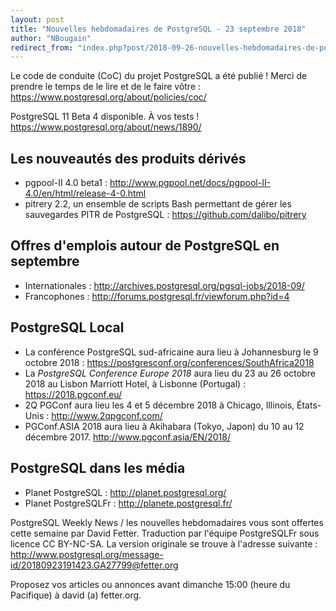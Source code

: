 ```yaml
---
layout: post
title: "Nouvelles hebdomadaires de PostgreSQL - 23 septembre 2018"
author: "NBougain"
redirect_from: "index.php?post/2018-09-26-nouvelles-hebdomadaires-de-postgresql-23-septembre-2018 "
---
```



<p>Le code de conduite (CoC) du projet PostgreSQL a &eacute;t&eacute; publi&eacute; ! Merci de prendre le temps de le lire et de le faire v&ocirc;tre&nbsp;: <a target="_blank" href="https://www.postgresql.org/about/policies/coc/">https://www.postgresql.org/about/policies/coc/</a></p>

<p>PostgreSQL 11 Beta 4 disponible. &Agrave; vos tests&nbsp;! <a target="_blank" href="https://www.postgresql.org/about/news/1890/">https://www.postgresql.org/about/news/1890/</a></p>

<h2>Les nouveaut&eacute;s des produits d&eacute;riv&eacute;s</h2>

<ul>

<li>pgpool-II 4.0 beta1&nbsp;: <a target="_blank" href="http://www.pgpool.net/docs/pgpool-II-4.0/en/html/release-4-0.html">http://www.pgpool.net/docs/pgpool-II-4.0/en/html/release-4-0.html</a></li>

<li>pitrery 2.2, un ensemble de scripts Bash permettant de g&eacute;rer les sauvegardes PITR de PostgreSQL&nbsp;: <a target="_blank" href="https://github.com/dalibo/pitrery">https://github.com/dalibo/pitrery</a></li>

</ul>

<!--more-->


<h2>Offres d'emplois autour de PostgreSQL en septembre</h2>

<ul>

<li>Internationales : <a target="_blank" href="http://archives.postgresql.org/pgsql-jobs/2018-09/">http://archives.postgresql.org/pgsql-jobs/2018-09/</a></li>

<li>Francophones : <a target="_blank" href="http://forums.postgresql.fr/viewforum.php?id=4">http://forums.postgresql.fr/viewforum.php?id=4</a></li>

</ul>

<h2>PostgreSQL Local</h2>

<ul>

<li>La conf&eacute;rence PostgreSQL sud-africaine aura lieu &agrave; Johannesburg le 9 octobre 2018&nbsp;: <a target="_blank" href="https://postgresconf.org/conferences/SouthAfrica2018">https://postgresconf.org/conferences/SouthAfrica2018</a></li>

<li>La <em>PostgreSQL Conference Europe 2018</em> aura lieu du 23 au 26 octobre 2018 au Lisbon Marriott Hotel, &agrave; Lisbonne (Portugal)&nbsp;: <a target="_blank" href="https://2018.pgconf.eu/">https://2018.pgconf.eu/</a></li>

<li>2Q PGConf aura lieu les 4 et 5 d&eacute;cembre 2018 &agrave; Chicago, Illinois, &Eacute;tats-Unis&nbsp;: <a target="_blank" href="http://www.2qpgconf.com/">http://www.2qpgconf.com/</a></li>

<li>PGConf.ASIA 2018 aura lieu &agrave; Akihabara (Tokyo, Japon) du 10 au 12 d&eacute;cembre 2017. <a target="_blank" href="http://www.pgconf.asia/EN/2018/">http://www.pgconf.asia/EN/2018/</a></li>

</ul>

<h2>PostgreSQL dans les m&eacute;dia</h2>

<ul>

<li>Planet PostgreSQL : <a target="_blank" href="http://planet.postgresql.org/">http://planet.postgresql.org/</a></li>

<li>Planet PostgreSQLFr : <a target="_blank" href="http://planete.postgresql.fr/">http://planete.postgresql.fr/</a></li>

</ul>

<p>PostgreSQL Weekly News / les nouvelles hebdomadaires vous sont offertes cette semaine par David Fetter. Traduction par l'&eacute;quipe PostgreSQLFr sous licence CC BY-NC-SA. La version originale se trouve &agrave; l'adresse suivante : <a target="_blank" href="http://www.postgresql.org/message-id/20180923191423.GA27799@fetter.org">http://www.postgresql.org/message-id/20180923191423.GA27799@fetter.org</a></p>

<p>Proposez vos articles ou annonces avant dimanche 15:00 (heure du Pacifique) &agrave; david (a) fetter.org.</p>